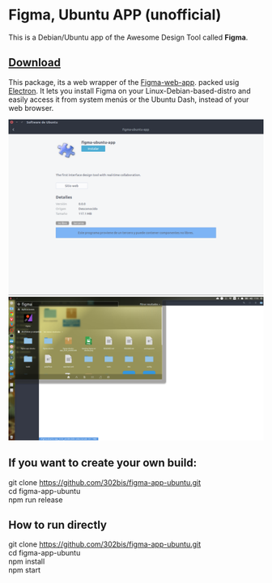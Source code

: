 # Figma, Ubuntu APP (unofficial)
This is a Debian/Ubuntu app of the Awesome Design Tool called **Figma**.

## [Download](https://github.com/302bis/figma-app-ubuntu/releases/tag/0.0.1)

This package, its a web wrapper of the [Figma-web-app](https://figma.com). packed usig [Electron](http://electron.atom.io). It lets you install Figma on your Linux-Debian-based-distro  and easily access it from system menús or the Ubuntu Dash, instead of your web browser.

![](https://raw.githubusercontent.com/302bis/figma-app-ubuntu/master/app/stylesheets/instaling-figma-on-ubuntu.png)
![](https://raw.githubusercontent.com/302bis/figma-app-ubuntu/master/app/stylesheets/figma-dash.png)

If you want to create your own build:
----------------
git clone https://github.com/302bis/figma-app-ubuntu.git  
cd figma-app-ubuntu   
npm run release	  

## How to run directly

git clone https://github.com/302bis/figma-app-ubuntu.git  
cd figma-app-ubuntu   
npm install   
npm start   


